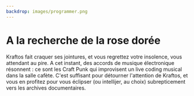 ```yaml
---
backdrop: images/programmer.png
---
```


# A la recherche de la rose dorée

Kraftos fait craquer ses jointures, et vous regrettez votre insolence, vous attendant au pire. A cet instant, des accords de musique électronique résonnent : ce sont les Craft Punk qui improvisent un live coding musical dans la salle cafète.
C'est suffisant pour détourner l'attention de Kraftos, et vous en profitez pour vous éclipser (ou intellijer, au choix) subrepticement vers les archives documentaires.

<Page url="/rose-doree/104" instructions="" action="Les archives" condition="none" />

